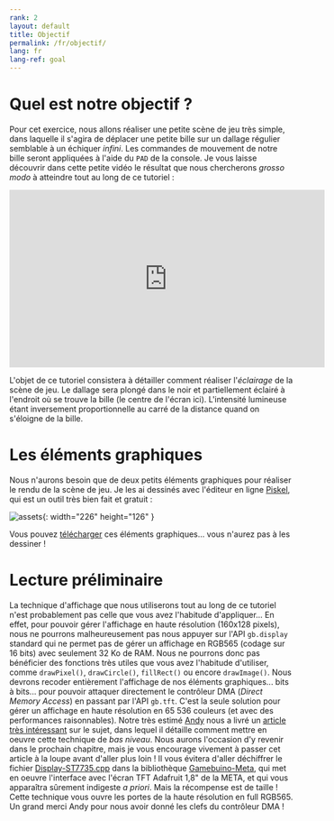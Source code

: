 ```yaml
---
rank: 2
layout: default
title: Objectif
permalink: /fr/objectif/
lang: fr
lang-ref: goal
---
```


# Quel est notre objectif ?

Pour cet exercice, nous allons réaliser une petite scène de jeu très simple, dans laquelle il s'agira de déplacer une petite bille sur un dallage régulier semblable à un échiquer *infini*. Les commandes de mouvement de notre bille seront appliquées à l'aide du `PAD` de la console. Je vous laisse découvrir dans cette petite vidéo le résultat que nous chercherons *grosso modo* à atteindre tout au long de ce tutoriel :

<iframe width="560" height="315" src="https://www.youtube.com/embed/OBBptplCc44" frameborder="0" allow="accelerometer; autoplay; encrypted-media; gyroscope;" allowfullscreen></iframe>

L'objet de ce tutoriel consistera à détailler comment réaliser l'*éclairage* de la scène de jeu. Le dallage sera plongé dans le noir et partiellement éclairé à l'endroit où se trouve la bille (le centre de l'écran ici). L'intensité lumineuse étant inversement proportionnelle au carré de la distance quand on s'éloigne de la bille.


# Les éléments graphiques

Nous n'aurons besoin que de deux petits éléments graphiques pour réaliser le rendu de la scène de jeu. Je les ai dessinés avec l'éditeur en ligne [Piskel](https://www.piskelapp.com/), qui est un outil très bien fait et gratuit :

![assets](../../assets/figures/goal/assets.png){: width="226" height="126" }

Vous pouvez [télécharger](../../assets/downloads/shading-effect-assets.zip) ces éléments graphiques... vous n'aurez pas à les dessiner ! <i class="far fa-smile-wink"></i>


# Lecture préliminaire

La technique d'affichage que nous utiliserons tout au long de ce tutoriel n'est probablement pas celle que vous avez l'habitude d'appliquer... En effet, pour pouvoir gérer l'affichage en haute résolution (160x128 pixels), nous ne pourrons malheureusement pas nous appuyer sur l'API `gb.display` standard qui ne permet pas de gérer un affichage en RGB565 (codage sur 16 bits) avec seulement 32 Ko de RAM. Nous ne pourrons donc pas bénéficier des fonctions très utiles que vous avez l'habitude d'utiliser, comme `drawPixel()`, `drawCircle()`, `fillRect()` ou encore `drawImage()`. Nous devrons recoder entièrement l'affichage de nos éléments graphiques... bits à bits... pour pouvoir attaquer directement le contrôleur DMA (*Direct Memory Access*) en passant par l'API `gb.tft`. C'est la seule solution pour gérer un affichage en haute résolution en 65 536 couleurs (et avec des performances raisonnables). Notre très estimé [Andy](https://gamebuino.com/@aoneill) nous a livré un [article très intéressant](https://gamebuino.com/creations/high-resolution-without-gb-display) sur le sujet, dans lequel il détaille comment mettre en oeuvre cette technique de *bas niveau*. Nous aurons l'occasion d'y revenir dans le prochain chapitre, mais je vous encourage vivement à passer cet article à la loupe avant d'aller plus loin ! Il vous évitera d'aller déchiffrer le fichier [Display-ST7735.cpp](https://github.com/Gamebuino/Gamebuino-META/blob/master/src/utility/Display-ST7735/Display-ST7735.cpp) dans la bibliothèque [Gamebuino-Meta](https://github.com/Gamebuino/Gamebuino-META), qui met en oeuvre l'interface avec l'écran TFT Adafruit 1,8" de la META, et qui vous apparaîtra sûrement indigeste *a priori*. Mais la récompense est de taille ! Cette technique vous ouvre les portes de la haute résolution en full RGB565. Un grand merci Andy pour nous avoir donné les clefs du contrôleur DMA ! <i class="far fa-smile-wink"></i>